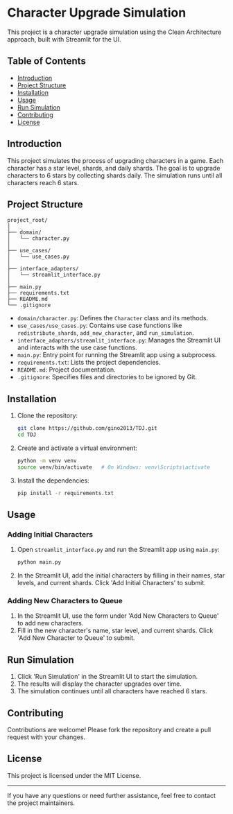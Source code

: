 # Character Upgrade Simulation

This project is a character upgrade simulation using the Clean Architecture approach, built with Streamlit for the UI.

## Table of Contents
- [Introduction](#introduction)
- [Project Structure](#project-structure)
- [Installation](#installation)
- [Usage](#usage)
- [Run Simulation](#run-simulation)
- [Contributing](#contributing)
- [License](#license)

## Introduction
This project simulates the process of upgrading characters in a game. Each character has a star level, shards, and daily shards. The goal is to upgrade characters to 6 stars by collecting shards daily. The simulation runs until all characters reach 6 stars.

## Project Structure
```
project_root/
│
├── domain/
│   └── character.py
│
├── use_cases/
│   └── use_cases.py
│
├── interface_adapters/
│   └── streamlit_interface.py
│
├── main.py
├── requirements.txt
├── README.md
└── .gitignore
```

- `domain/character.py`: Defines the `Character` class and its methods.
- `use_cases/use_cases.py`: Contains use case functions like `redistribute_shards`, `add_new_character`, and `run_simulation`.
- `interface_adapters/streamlit_interface.py`: Manages the Streamlit UI and interacts with the use case functions.
- `main.py`: Entry point for running the Streamlit app using a subprocess.
- `requirements.txt`: Lists the project dependencies.
- `README.md`: Project documentation.
- `.gitignore`: Specifies files and directories to be ignored by Git.

## Installation
1. Clone the repository:
    ```sh
    git clone https://github.com/gino2013/TDJ.git
    cd TDJ
    ```

2. Create and activate a virtual environment:
    ```sh
    python -m venv venv
    source venv/bin/activate   # On Windows: venv\Scripts\activate
    ```

3. Install the dependencies:
    ```sh
    pip install -r requirements.txt
    ```

## Usage
### Adding Initial Characters
1. Open `streamlit_interface.py` and run the Streamlit app using `main.py`:
    ```sh
    python main.py
    ```

2. In the Streamlit UI, add the initial characters by filling in their names, star levels, and current shards. Click 'Add Initial Characters' to submit.

### Adding New Characters to Queue
1. In the Streamlit UI, use the form under 'Add New Characters to Queue' to add new characters.
2. Fill in the new character's name, star level, and current shards. Click 'Add New Character to Queue' to submit.

## Run Simulation
1. Click 'Run Simulation' in the Streamlit UI to start the simulation.
2. The results will display the character upgrades over time.
3. The simulation continues until all characters have reached 6 stars.

## Contributing
Contributions are welcome! Please fork the repository and create a pull request with your changes.

## License
This project is licensed under the MIT License.

---

If you have any questions or need further assistance, feel free to contact the project maintainers.